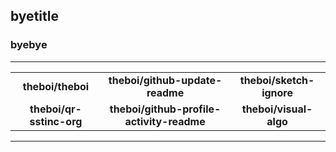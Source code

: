 
## byetitle

### byebye

---

||||
| :-: | :-: | :-: |
|  **theboi/theboi** | **theboi/github-update-readme** | **theboi/sketch-ignore** |
|  **theboi/qr-sstinc-org** | **theboi/github-profile-activity-readme** | **theboi/visual-algo** |


---

[//]: # (BREAK)


